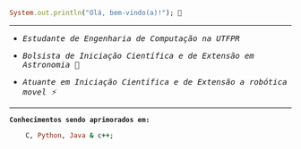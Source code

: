 ```ruby
System.out.println("Olá, bem-vindo(a)!"); 👋
```
______________________________________________________________________________

- <kbd>_Estudante de Engenharia de Computação na UTFPR_

- <kbd>_Bolsista de Iniciação Científica e de Extensão em Astronomia 🔭_

- <kbd>_Atuante em Iniciação Científica e de Extensão a robótica movel ⚡_</kbd>

_______________________________________________________________________________

__`Conhecimentos sendo aprimorados em:`__
```ruby
    C, Python, Java & c++;
```


